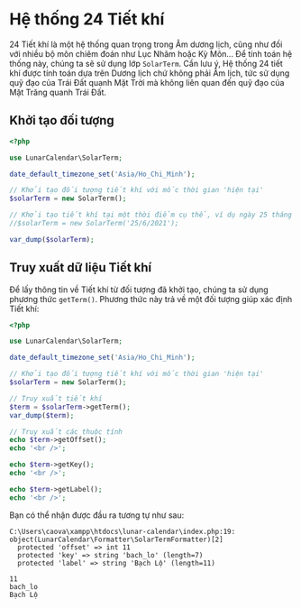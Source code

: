 # Hệ thống 24 Tiết khí
24 Tiết khí là một hệ thống quan trọng trong Âm dương lịch, cũng như đối với nhiều bộ môn chiêm đoán như Lục Nhâm hoặc Kỳ Môn... Để tính toán hệ thống này, chúng ta sẽ sử dụng lớp `SolarTerm`. Cần lưu ý, Hệ thống 24 tiết khí được tính toán dựa trên Dương lịch chứ không phải Âm lịch, tức sử dụng quỹ đạo của Trái Đất quanh Mặt Trời mà không liên quan đến quỹ đạo của Mặt Trăng quanh Trái Đất.

## Khởi tạo đối tượng
```php
<?php

use LunarCalendar\SolarTerm;

date_default_timezone_set('Asia/Ho_Chi_Minh');

// Khởi tạo đối tượng tiết khí với mốc thời gian 'hiện tại'
$solarTerm = new SolarTerm();

// Khởi tạo tiết khí tại một thời điểm cụ thể, ví dụ ngày 25 tháng 6 năm 2021, Dương lịch
//$solarTerm = new SolarTerm('25/6/2021');

var_dump($solarTerm);
```

## Truy xuất dữ liệu Tiết khí
Để lấy thông tin về Tiết khí từ đối tượng đã khởi tạo, chúng ta sử dụng phương thức `getTerm()`. Phương thức này trả về một đối tượng giúp xác định Tiết khí:
```php
<?php

use LunarCalendar\SolarTerm;

date_default_timezone_set('Asia/Ho_Chi_Minh');

// Khởi tạo đối tượng tiết khí với mốc thời gian 'hiện tại'
$solarTerm = new SolarTerm();

// Truy xuất tiết khí
$term = $solarTerm->getTerm();
var_dump($term);

// Truy xuất các thuộc tính
echo $term->getOffset();
echo '<br />';

echo $term->getKey();
echo '<br />';

echo $term->getLabel();
echo '<br />';
```
Bạn có thể nhận được đầu ra tương tự như sau:
```
C:\Users\caova\xampp\htdocs\lunar-calendar\index.php:19:
object(LunarCalendar\Formatter\SolarTermFormatter)[2]
  protected 'offset' => int 11
  protected 'key' => string 'bach_lo' (length=7)
  protected 'label' => string 'Bạch Lộ' (length=11)

11
bach_lo
Bạch Lộ
```
